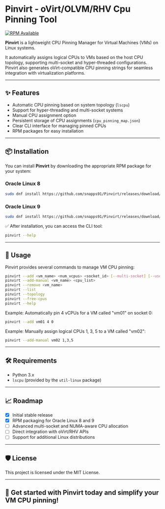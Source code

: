 # Pinvirt - oVirt/OLVM/RHV Cpu Pinning Tool

[![RPM Available](https://img.shields.io/badge/RPM-Available-brightgreen)](https://github.com/snapps91/Pinvirt/releases)

**Pinvirt** is a lightweight CPU Pinning Manager for Virtual Machines (VMs) on Linux systems.

It automatically assigns logical CPUs to VMs based on the host CPU topology, supporting multi-socket and hyper-threaded configurations.
Pinvirt also generates oVirt-compatible CPU pinning strings for seamless integration with virtualization platforms.

---

## ✨ Features

- Automatic CPU pinning based on system topology (`lscpu`)
- Support for hyper-threading and multi-socket systems
- Manual CPU assignment option
- Persistent storage of CPU assignments (`cpu_pinning_map.json`)
- Clear CLI interface for managing pinned CPUs
- RPM packages for easy installation

---

## 📦 Installation

You can install **Pinvirt** by downloading the appropriate RPM package for your system:

### Oracle Linux 8

```bash
sudo dnf install https://github.com/snapps91/Pinvirt/releases/download/v1.0.1/pinvirt-1.0.1-1.el8.noarch.rpm
```

### Oracle Linux 9

```bash
sudo dnf install https://github.com/snapps91/Pinvirt/releases/download/v1.0.1/pinvirt-1.0.1-1.el9.noarch.rpm
```

✅ After installation, you can access the CLI tool:

```bash
pinvirt --help
```

---

## 👋 Usage

Pinvirt provides several commands to manage VM CPU pinning:

```bash
pinvirt --add <vm_name> <num_vcpus> <socket_id> [--multi-socket] [--use-hyperthreads]
pinvirt --add-manual <vm_name> <cpu_list>
pinvirt --remove <vm_name>
pinvirt --list
pinvirt --topology
pinvirt --free-cpus
pinvirt --help
```

Example: Automatically pin 4 vCPUs for a VM called "vm01" on socket 0:

```bash
pinvirt --add vm01 4 0
```

Example: Manually assign logical CPUs 1, 3, 5 to a VM called "vm02":

```bash
pinvirt --add-manual vm02 1,3,5
```

---

## 🛠 Requirements

- Python 3.x
- `lscpu` (provided by the `util-linux` package)

---

## 📈 Roadmap

- [x] Initial stable release
- [x] RPM packaging for Oracle Linux 8 and 9
- [ ] Advanced multi-socket and NUMA-aware CPU allocation
- [ ] Direct integration with oVirt/RHV APIs
- [ ] Support for additional Linux distributions

---

## 🛡 License

This project is licensed under the MIT License.

---

## 🚀 Get started with Pinvirt today and simplify your VM CPU pinning!

